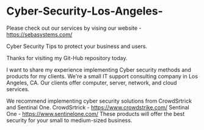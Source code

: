 # Cyber-Security-Los-Angeles-
Please check out our services by vising our website - https://sebasystems.com/

Cyber Security Tips to protect your business and users. 

Thanks for visiting my Git-Hub repository today. 

I want to share my experience implementing Cyber security methods and products for my clients.
We're a small IT support consulting company in Los Angeles, CA. 
Our clients offer computer, server, network, and cloud services.  

We recommend implementing cyber security solutions from CrowdSrtrick and Sentinal One. 
CrowdSrtrick  -  https://www.crowdstrike.com/
Sentinal One - https://www.sentinelone.com/
These products will offer the best security for your small to medium-sized business. 
